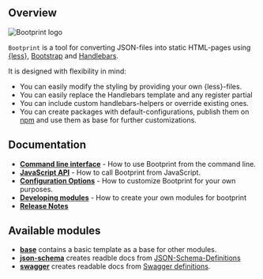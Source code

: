 ## Overview

![Bootprint logo](http://nknapp.github.io/bootprint/img/bootprint.svg)

`Bootprint` is a tool for converting JSON-files into static HTML-pages using [{less}](http://lesscss.org),
[Bootstrap](http://getbootstrap.com) and [Handlebars](http://handlebarsjs.com).

It is designed with flexibility in mind:

* You can easily modify the styling by providing your own {less}-files.
* You can easily replace the Handlebars template and any register partial
* You can include custom handlebars-helpers or override existing ones.
* You can create packages with default-configurations, publish them on [npm](http://npmjs.org)
  and use them as base for further customizations.

## Documentation

* **[Command line interface](doc/cli.md)** - How to use Bootprint from the command line.
* **[JavaScript API](doc/jsapi.md)** - How to call Bootprint from JavaScript.
* **[Configuration Options](doc/config.md)** - How to customize Bootprint for your own purposes.
* **[Developing modules](doc/modules.md)** - How to create your own modules for bootprint
* **[Release Notes](CHANGELOG.md)**

## Available modules

* **[base](https://npmjs.org/package/bootprint-base)** contains a basic template
  as a base for other modules.
* **[json-schema](https://npmjs.org/package/bootprint-json-schema)** creates readble docs from
  [JSON-Schema-Definitions](http://www.json-schema.org)
* **[swagger](https://npmjs.org/package/bootprint-swagger)** creates readable docs from
  [Swagger definitions](http://swagger.io).







